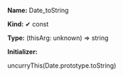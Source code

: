 **Name:** Date_toString

**Kind:** ✔ const

**Type:** (thisArg: unknown) => string

**Initializer:**

uncurryThis(Date.prototype.toString)

